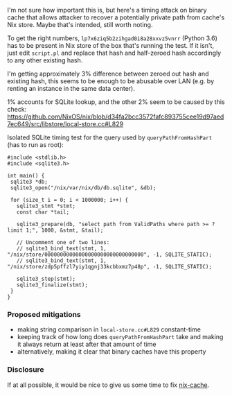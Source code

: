 I'm not sure how important this is, but here's a timing attack on binary cache that
allows attacker to recover a potentially private path from cache's Nix store. Maybe
that's intended, still worth noting.

To get the right numbers, `lp7x6ziq5b2zihgad0i8a28xxvz5vnrr` (Python 3.6) has to be
present in Nix store of the box that's running the test. If it isn't, just edit `script.pl`
and replace that hash and half-zeroed hash accordingly to any other existing hash.

I'm getting approximately 3% difference between zeroed out hash and existing hash,
this seems to be enough to be abusable over LAN (e.g. by renting an instance in the
same data center).

1% accounts for SQLite lookup, and the other 2% seem to be caused by this check:
https://github.com/NixOS/nix/blob/d34fa2bcc3572fafc893755cee19d97aed7ec649/src/libstore/local-store.cc#L829

Isolated SQLite timing test for the query used by `queryPathFromHashPart`
(has to run as root):

```
#include <stdlib.h>
#include <sqlite3.h>

int main() {
 sqlite3 *db;
 sqlite3_open("/nix/var/nix/db/db.sqlite", &db);

 for (size_t i = 0; i < 1000000; i++) {
   sqlite3_stmt *stmt;
   const char *tail;

   sqlite3_prepare(db, "select path from ValidPaths where path >= ? limit 1;", 1000, &stmt, &tail);

   // Uncomment one of two lines:
   // sqlite3_bind_text(stmt, 1, "/nix/store/00000000000000000000000000000000", -1, SQLITE_STATIC);
   // sqlite3_bind_text(stmt, 1, "/nix/store/zdp5pffzl7yiy1qgnj33kcbbxmz7p48p", -1, SQLITE_STATIC);

   sqlite3_step(stmt);
   sqlite3_finalize(stmt);
 }
}
```

### Proposed mitigations

* making string comparison in `local-store.cc#L829` constant-time
* keeping track of how long does `queryPathFromHashPart` take and
  making it always return at least after that amount of time
* alternatively, making it clear that binary caches have this property

### Disclosure

If at all possible, it would be nice to give us some time to fix
[nix-cache](https://github.com/serokell/nix-cache).
